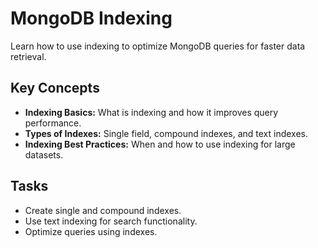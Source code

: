 # MongoDB Indexing

Learn how to use indexing to optimize MongoDB queries for faster data retrieval.

## Key Concepts
- **Indexing Basics:** What is indexing and how it improves query performance.
- **Types of Indexes:** Single field, compound indexes, and text indexes.
- **Indexing Best Practices:** When and how to use indexing for large datasets.

## Tasks
- Create single and compound indexes.
- Use text indexing for search functionality.
- Optimize queries using indexes.
